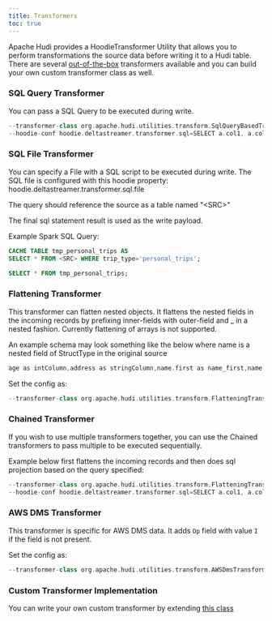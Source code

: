 ```yaml
---
title: Transformers
toc: true
---
```


Apache Hudi provides a HoodieTransformer Utility that allows you to perform transformations the source data before writing it to a Hudi table.
There are several [out-of-the-box](https://github.com/apache/hudi/tree/master/hudi-utilities/src/main/java/org/apache/hudi/utilities/transform)
transformers available and you can build your own custom transformer class as well.

### SQL Query Transformer
You can pass a SQL Query to be executed during write.

```scala
--transformer-class org.apache.hudi.utilities.transform.SqlQueryBasedTransformer
--hoodie-conf hoodie.deltastreamer.transformer.sql=SELECT a.col1, a.col3, a.col4 FROM <SRC> a
```

### SQL File Transformer
You can specify a File with a SQL script to be executed during write. The SQL file is configured with this hoodie property:
hoodie.deltastreamer.transformer.sql.file

The query should reference the source as a table named "\<SRC\>"
 
The final sql statement result is used as the write payload.
 
Example Spark SQL Query:
```sql
CACHE TABLE tmp_personal_trips AS
SELECT * FROM <SRC> WHERE trip_type='personal_trips';

SELECT * FROM tmp_personal_trips;
```

### Flattening Transformer
This transformer can flatten nested objects. It flattens the nested fields in the incoming records by prefixing 
inner-fields with outer-field and _ in a nested fashion. Currently flattening of arrays is not supported.

An example schema may look something like the below where name is a nested field of StructType in the original source
```scala
age as intColumn,address as stringColumn,name.first as name_first,name.last as name_last, name.middle as name_middle
```

Set the config as:
```scala
--transformer-class org.apache.hudi.utilities.transform.FlatteningTransformer
```

### Chained Transformer
If you wish to use multiple transformers together, you can use the Chained transformers to pass multiple to be executed sequentially.

Example below first flattens the incoming records and then does sql projection based on the query specified:
```scala
--transformer-class org.apache.hudi.utilities.transform.FlatteningTransformer,org.apache.hudi.utilities.transform.SqlQueryBasedTransformer   
--hoodie-conf hoodie.deltastreamer.transformer.sql=SELECT a.col1, a.col3, a.col4 FROM <SRC> a
```

### AWS DMS Transformer
This transformer is specific for AWS DMS data. It adds `Op` field with value `I` if the field is not present.

Set the config as:
```scala
--transformer-class org.apache.hudi.utilities.transform.AWSDmsTransformer
```

### Custom Transformer Implementation
You can write your own custom transformer by extending [this class](https://github.com/apache/hudi/tree/master/hudi-utilities/src/main/java/org/apache/hudi/utilities/transform)
